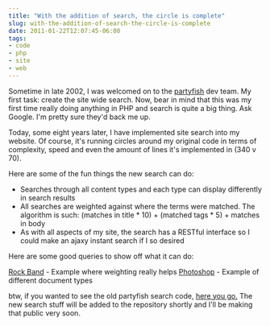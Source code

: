```yaml
---
title: "With the addition of search, the circle is complete"
slug: with-the-addition-of-search-the-circle-is-complete
date: 2011-01-22T12:07:45-06:00
tags:
- code
- php
- site
- web
---
```

Sometime in late 2002, I was welcomed on to the [partyfish](http://partyfish.sf.net/) dev team. My first task: create the site wide search. Now, bear in mind that this was my first time really doing anything in PHP and search is quite a big thing. Ask Google. I'm pretty sure they'd back me up.

Today, some eight years later, I have implemented site search into my website. Of course, it's running circles around my original code in terms of complexity, speed and even the amount of lines it's implemented in (340 v 70).

Here are some of the fun things the new search can do:

- Searches through all content types and each type can display differently in search results
- All searches are weighted against where the terms were matched. The algorithm is such: (matches in title * 10) + (matched tags * 5) + matches in body
- As with all aspects of my site, the search has a RESTful interface so I could make an ajaxy instant search if I so desired

Here are some good queries to show off what it can do:

[Rock Band](http://dxprog.com/search/rock%20band/) - Example where weighting really helps
[Photoshop](http://dxprog.com/search/photoshop/) - Example of different document types

btw, if you wanted to see the old partyfish search code, [here you go.](http://dxprog.com/files/search.txt) The new search stuff will be added to the repository shortly and I'll be making that public very soon.
